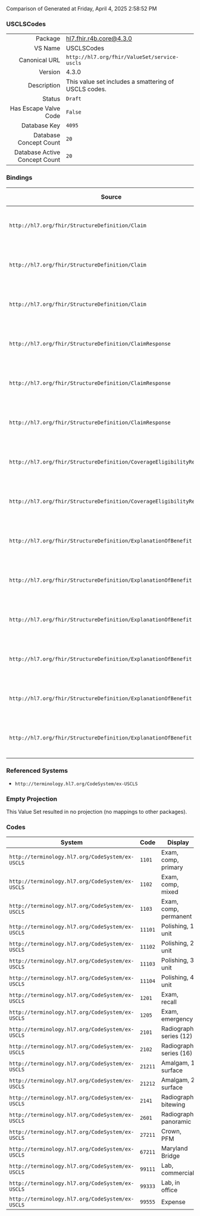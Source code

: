 Comparison of 
Generated at Friday, April 4, 2025 2:58:52 PM

### USCLSCodes

|      |     |
| ---: | --- |
| Package | hl7.fhir.r4b.core@4.3.0 |
| VS Name | USCLSCodes |
| Canonical URL | `http://hl7.org/fhir/ValueSet/service-uscls` |
| Version | 4.3.0 |
| Description | This value set includes a smattering of USCLS codes. |
| Status | `Draft` |
| Has Escape Valve Code | `False` |
| Database Key | `4095` |
| Database Concept Count | `20` |
| Database Active Concept Count | `20` |
### Bindings

| Source | Element | Binding | Strength | Element Short |
| ------ | ------- | ------- | -------- | ------------- |
| `http://hl7.org/fhir/StructureDefinition/Claim` | `Claim.item.productOrService` | `http://hl7.org/fhir/ValueSet/service-uscls` | `Example` | Billing, service, product, or drug code |
| `http://hl7.org/fhir/StructureDefinition/Claim` | `Claim.item.detail.productOrService` | `http://hl7.org/fhir/ValueSet/service-uscls` | `Example` | Billing, service, product, or drug code |
| `http://hl7.org/fhir/StructureDefinition/Claim` | `Claim.item.detail.subDetail.productOrService` | `http://hl7.org/fhir/ValueSet/service-uscls` | `Example` | Billing, service, product, or drug code |
| `http://hl7.org/fhir/StructureDefinition/ClaimResponse` | `ClaimResponse.addItem.productOrService` | `http://hl7.org/fhir/ValueSet/service-uscls` | `Example` | Billing, service, product, or drug code |
| `http://hl7.org/fhir/StructureDefinition/ClaimResponse` | `ClaimResponse.addItem.detail.productOrService` | `http://hl7.org/fhir/ValueSet/service-uscls` | `Example` | Billing, service, product, or drug code |
| `http://hl7.org/fhir/StructureDefinition/ClaimResponse` | `ClaimResponse.addItem.detail.subDetail.productOrService` | `http://hl7.org/fhir/ValueSet/service-uscls` | `Example` | Billing, service, product, or drug code |
| `http://hl7.org/fhir/StructureDefinition/CoverageEligibilityRequest` | `CoverageEligibilityRequest.item.productOrService` | `http://hl7.org/fhir/ValueSet/service-uscls` | `Example` | Billing, service, product, or drug code |
| `http://hl7.org/fhir/StructureDefinition/CoverageEligibilityResponse` | `CoverageEligibilityResponse.insurance.item.productOrService` | `http://hl7.org/fhir/ValueSet/service-uscls` | `Example` | Billing, service, product, or drug code |
| `http://hl7.org/fhir/StructureDefinition/ExplanationOfBenefit` | `ExplanationOfBenefit.item.productOrService` | `http://hl7.org/fhir/ValueSet/service-uscls` | `Example` | Billing, service, product, or drug code |
| `http://hl7.org/fhir/StructureDefinition/ExplanationOfBenefit` | `ExplanationOfBenefit.item.detail.productOrService` | `http://hl7.org/fhir/ValueSet/service-uscls` | `Example` | Billing, service, product, or drug code |
| `http://hl7.org/fhir/StructureDefinition/ExplanationOfBenefit` | `ExplanationOfBenefit.item.detail.subDetail.productOrService` | `http://hl7.org/fhir/ValueSet/service-uscls` | `Example` | Billing, service, product, or drug code |
| `http://hl7.org/fhir/StructureDefinition/ExplanationOfBenefit` | `ExplanationOfBenefit.addItem.productOrService` | `http://hl7.org/fhir/ValueSet/service-uscls` | `Example` | Billing, service, product, or drug code |
| `http://hl7.org/fhir/StructureDefinition/ExplanationOfBenefit` | `ExplanationOfBenefit.addItem.detail.productOrService` | `http://hl7.org/fhir/ValueSet/service-uscls` | `Example` | Billing, service, product, or drug code |
| `http://hl7.org/fhir/StructureDefinition/ExplanationOfBenefit` | `ExplanationOfBenefit.addItem.detail.subDetail.productOrService` | `http://hl7.org/fhir/ValueSet/service-uscls` | `Example` | Billing, service, product, or drug code |

### Referenced Systems

* `http://terminology.hl7.org/CodeSystem/ex-USCLS`
### Empty Projection

This Value Set resulted in no projection (no mappings to other packages).

### Codes

| System | Code | Display |
| ------ | ---- | ------- |
| `http://terminology.hl7.org/CodeSystem/ex-USCLS` | `1101` | Exam, comp, primary |
| `http://terminology.hl7.org/CodeSystem/ex-USCLS` | `1102` | Exam, comp, mixed |
| `http://terminology.hl7.org/CodeSystem/ex-USCLS` | `1103` | Exam, comp, permanent |
| `http://terminology.hl7.org/CodeSystem/ex-USCLS` | `11101` | Polishing, 1 unit |
| `http://terminology.hl7.org/CodeSystem/ex-USCLS` | `11102` | Polishing, 2 unit |
| `http://terminology.hl7.org/CodeSystem/ex-USCLS` | `11103` | Polishing, 3 unit |
| `http://terminology.hl7.org/CodeSystem/ex-USCLS` | `11104` | Polishing, 4 unit |
| `http://terminology.hl7.org/CodeSystem/ex-USCLS` | `1201` | Exam, recall |
| `http://terminology.hl7.org/CodeSystem/ex-USCLS` | `1205` | Exam, emergency |
| `http://terminology.hl7.org/CodeSystem/ex-USCLS` | `2101` | Radiograph, series (12) |
| `http://terminology.hl7.org/CodeSystem/ex-USCLS` | `2102` | Radiograph, series (16) |
| `http://terminology.hl7.org/CodeSystem/ex-USCLS` | `21211` | Amalgam, 1 surface |
| `http://terminology.hl7.org/CodeSystem/ex-USCLS` | `21212` | Amalgam, 2 surface |
| `http://terminology.hl7.org/CodeSystem/ex-USCLS` | `2141` | Radiograph, bitewing |
| `http://terminology.hl7.org/CodeSystem/ex-USCLS` | `2601` | Radiograph, panoramic |
| `http://terminology.hl7.org/CodeSystem/ex-USCLS` | `27211` | Crown, PFM |
| `http://terminology.hl7.org/CodeSystem/ex-USCLS` | `67211` | Maryland Bridge |
| `http://terminology.hl7.org/CodeSystem/ex-USCLS` | `99111` | Lab, commercial |
| `http://terminology.hl7.org/CodeSystem/ex-USCLS` | `99333` | Lab, in office |
| `http://terminology.hl7.org/CodeSystem/ex-USCLS` | `99555` | Expense |
